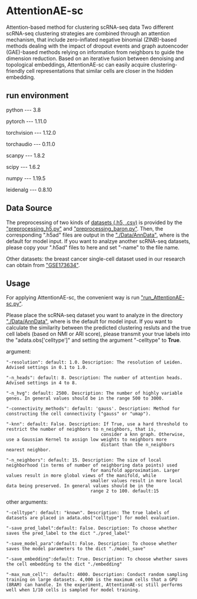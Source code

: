 # AttentionAE-sc
Attention-based method for clustering scRNA-seq data
    Two different scRNA-seq clustering strategies are combined through an attention mechanism, that include zero-inflated negative binomial (ZINB)-based methods dealing with the impact of dropout events and graph autoencoder (GAE)-based methods relying on information from neighbors to guide the dimension reduction. Based on an iterative fusion between denoising and topological embeddings, AttentionAE-sc can easily acquire clustering-friendly cell representations that similar cells are closer in the hidden embedding.

## run environment

python --- 3.8

pytorch --- 1.11.0

torchvision --- 1.12.0

torchaudio --- 0.11.0

scanpy --- 1.8.2

scipy --- 1.6.2

numpy --- 1.19.5

leidenalg --- 0.8.10


## Data Source
The preprocessing of two kinds of [datasets (.h5, .csv)](https://github.com/LiShenghao813/AttentionAE-sc/tree/main/Data) is provided by the ["preprocessing_h5.py"](https://github.com/LiShenghao813/AttentionAE-sc/blob/main/preprocessing_h5.py) and ["preprocessing_baron.py"](https://github.com/LiShenghao813/AttentionAE-sc/blob/main/preprocessing_baron.py). Then, the corresponding ".h5ad" files are output in the ["./Data/AnnData"](https://github.com/LiShenghao813/AttentionAE-sc/tree/main/Data/AnnData), where is the default for model input. If you want to analzye another scRNA-seq datasets, please copy your ".h5ad" files to here and set "-name" to the file name.


Other datasets: the breast cancer single-cell dataset used in our research can obtain from ["GSE173634"](https://www.ncbi.nlm.nih.gov/geo/query/acc.cgi?acc=GSE173634).


## Usage
For applying AttentionAE-sc, the convenient way is  run ["run_AttentionAE-sc.py"](https://github.com/LiShenghao813/AttentionAE-sc/blob/main/run_AttentionAE-sc.py).

Please place the scRNA-seq dataset you want to analyze in the directory ["./Data/AnnData"](https://github.com/LiShenghao813/AttentionAE-sc/tree/main/Data/AnnData), where is the default for model input.
If you want to calculate the similarity between the predicted clustering resluts and the true cell labels (based on NMI or ARI score), please transmit your true labels into the "adata.obs['celltype']" and setting the argument "-celltype" to **True**.

argument:

    "-resolution": default: 1.0. Description: The resolution of Leiden. Advised settings in 0.1 to 1.0. 
    
    "-n_heads": default: 8. Description: The number of attention heads. Advised settings in 4 to 8. 

    "-n_hvg": default: 2500. Description: The number of highly variable genes. In general values should be in the range 500 to 3000. 

    "-connectivity_methods": default: 'gauss'. Description: Method for constructing the cell connectivity ("gauss" or "umap"). 

    "-knn": default: False. Description: If True, use a hard threshold to restrict the number of neighbors to n_neighbors, that is, 
                                        consider a knn graph. Otherwise, use a Gaussian Kernel to assign low weights to neighbors more 
                                        distant than the n_neighbors nearest neighbor.
    
    "-n_neighbors": default: 15. Description: The size of local neighborhood (in terms of number of neighboring data points) used 
                                    for manifold approximation. Larger values result in more global views of the manifold, while 
                                    smaller values result in more local data being preserved. In general values should be in the 
                                    range 2 to 100. default:15
    
other arguments:

    "-celltype": default: "known". Description: The true labels of datasets are placed in adata.obs["celltype"] for model evaluation.
    
    "-save_pred_label":default: False. Description: To choose whether saves the pred_label to the dict "./pred_label"
    
    "-save_model_para":default: False. Description: To choose whether saves the model parameters to the dict "./model_save"
    
    "-save_embedding":default: True. Description: To choose whether saves the cell embedding to the dict "./embedding"
    
    "-max_num_cell":  default: 4000. Description: Conduct random sampling training on large datasets. 4,000 is the maximum cells that a GPU (8RAM) can handle. In the experiment, AttentionAE-sc still performs well when 1/10 cells is sampled for model training. 
